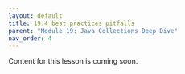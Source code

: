```yaml
---
layout: default
title: 19.4 best practices pitfalls
parent: "Module 19: Java Collections Deep Dive"
nav_order: 4
---
```


Content for this lesson is coming soon.
